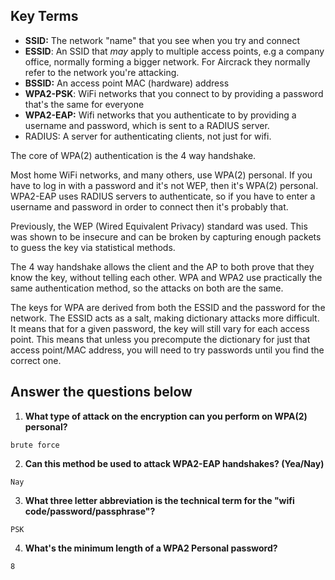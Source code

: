 ## Key Terms

- **SSID:** The network "name" that you see when you try and connect
- **ESSID**: An SSID that *may* apply to multiple access points, e.g a company office, normally forming a bigger network. For Aircrack they normally refer to the network you're attacking.
- **BSSID:** An access point MAC (hardware) address
- **WPA2-PSK**: WiFi networks that you connect to by providing a password that's the same for everyone
- **WPA2-EAP:** Wifi networks that you authenticate to by providing a username and password, which is sent to a RADIUS server.
- RADIUS: A server for authenticating clients, not just for wifi.

The core of WPA(2) authentication is the 4 way handshake.

Most home WiFi networks, and many others, use WPA(2) personal. If you have to log in with a password and it's not WEP, then it's WPA(2) personal. WPA2-EAP uses RADIUS servers to authenticate, so if you have to enter a username and password in order to connect then it's probably that.

Previously, the WEP (Wired Equivalent Privacy) standard was used. This was shown to be insecure and can be broken by capturing enough packets to guess the key via statistical methods.

The 4 way handshake allows the client and the AP to both prove that they know the key, without telling each other. WPA and WPA2 use practically the same authentication method, so the attacks on both are the same.

The keys for WPA are derived from both the ESSID and the password for the network. The ESSID acts as a salt, making dictionary attacks more difficult. It means that for a given password, the key will still vary for each access point. This means that unless you precompute the dictionary for just that access point/MAC address, you will need to try passwords until you find the correct one.


## Answer the questions below

1) **What type of attack on the encryption can you perform on WPA(2) personal?**

```Answer
brute force
```

2) **Can this method be used to attack WPA2-EAP handshakes? (Yea/Nay)**

```Answer
Nay
```

3) **What three letter abbreviation is the technical term for the "wifi code/password/passphrase"?**

```Answer
PSK
```

4) **What's the minimum length of a WPA2 Personal password?**

```Answer
8
```
